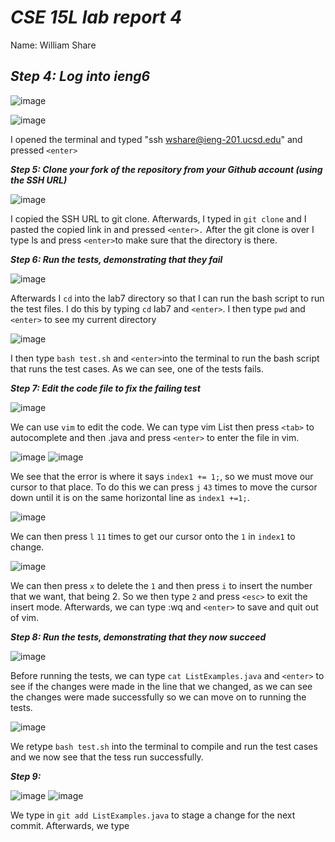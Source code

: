 # ***CSE 15L lab report 4***   
Name: William Share

***Step 4: Log into ieng6***
---

![image](https://github.com/wshare26/cse15l-lab-reports/assets/156359336/6e0f9cfa-fd11-4196-b65d-8106c6a6d2c6)

![image](https://github.com/wshare26/cse15l-lab-reports/assets/156359336/7c0bb0f8-00ae-4d28-a23a-eb2652576e0d)

I opened the terminal and typed "ssh wshare@ieng-201.ucsd.edu" and pressed  `<enter> `


***Step 5: Clone your fork of the repository from your Github account (using the SSH URL)***

![image](https://github.com/wshare26/cse15l-lab-reports/assets/156359336/99af031a-df93-479c-917e-1e381a457929)

I copied the SSH URL to git clone. Afterwards, I typed in `git clone` and I pasted the copied link in and pressed `<enter>.` After the git clone is over I type ls and press `<enter>`to make sure that the directory is there.

***Step 6: Run the tests, demonstrating that they fail***


![image](https://github.com/wshare26/cse15l-lab-reports/assets/156359336/d460585c-138e-4cd7-b8fc-226c132d2b19)


Afterwards I `cd` into the lab7 directory so that I can run the bash script to run the test files. I do this by typing `cd` lab7 and `<enter>`. I then type `pwd` and `<enter>` to see my current directory

![image](https://github.com/wshare26/cse15l-lab-reports/assets/156359336/4b57a23f-6683-4d92-85e6-3433b1a06b08)

I then type `bash test.sh` and `<enter>`into the terminal to run the bash script that runs the test cases. As we can see, one of the tests fails.

***Step 7: Edit the code file to fix the failing test***


![image](https://github.com/wshare26/cse15l-lab-reports/assets/156359336/0c141afb-bc6a-4f8b-87ec-ec913f47e023)

We can use `vim` to edit the code. We can type vim List then press `<tab>` to autocomplete and then .java and press `<enter>` to enter the file in vim.

![image](https://github.com/wshare26/cse15l-lab-reports/assets/156359336/8b545280-1d28-4287-b1a5-ac385330bedf)
![image](https://github.com/wshare26/cse15l-lab-reports/assets/156359336/e9f9098e-83cb-4b69-88e0-9dd9bb5e7512)


We see that the error is where it says `index1 += 1;`, so we must move our cursor to that place. To do this we can press `j` `43` times to move the cursor down until it is on the same horizontal line as `index1 +=1;`. 



![image](https://github.com/wshare26/cse15l-lab-reports/assets/156359336/b8150ecc-7850-40c5-9fd6-7aa35d0b1ce7)


We can then press `l` `11` times to get our cursor onto the `1` in `index1` to change.


![image](https://github.com/wshare26/cse15l-lab-reports/assets/156359336/0315f78c-f68f-4f67-a4fe-cb36ec436c02)



We can then press `x` to delete the `1` and then press `i` to insert the number that we want, that being 2. So we then type `2` and press `<esc>` to exit the insert mode. Afterwards, we can type :wq and `<enter>` to save and quit out of vim.


***Step 8: Run the tests, demonstrating that they now succeed***


![image](https://github.com/wshare26/cse15l-lab-reports/assets/156359336/91999f32-563e-4148-b478-b88d0d9ea1d8)

Before running the tests, we can type `cat ListExamples.java` and `<enter>` to see if the changes were made in the line that we changed, as we can see the changes were made successfully so we can move on to running the tests.

![image](https://github.com/wshare26/cse15l-lab-reports/assets/156359336/20b25436-3b55-4ec4-915b-e8cbea9cdcbf)

We retype `bash test.sh` into the terminal to compile and run the test cases and we now see that the tess run successfully.






***Step 9:***

![image](https://github.com/wshare26/cse15l-lab-reports/assets/156359336/9f84579f-b96b-4841-be79-d0c5abf03e19)
![image](https://github.com/wshare26/cse15l-lab-reports/assets/156359336/08f4103a-3e8a-416b-acb2-c9a6fd7e5212)

We type in `git add ListExamples.java` to stage a change for the next commit. Afterwards, we type 








